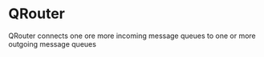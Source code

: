 QRouter
=======

QRouter connects one ore more incoming message queues to one or more outgoing message queues